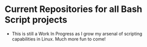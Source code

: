 # Current Repositories for all Bash Script projects

- This is still a Work In Progress as I grow my arsenal of scripting capabilities in Linux. Much more fun to come!

